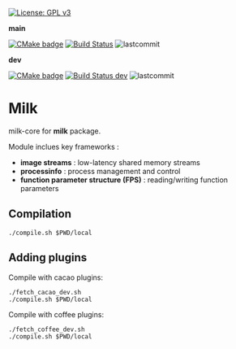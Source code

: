 [![License: GPL v3](https://img.shields.io/badge/License-GPL%20v3-blue.svg)](http://www.gnu.org/licenses/gpl-3.0)



**main**

[![CMake badge](https://github.com/milk-org/milk/actions/workflows/cmake.yml/badge.svg)](https://github.com/milk-org/milk/actions/workflows/cmake.yml)
[![Build Status](https://www.travis-ci.com/milk-org/milk.svg?branch=main)](https://www.travis-ci.com/milk-org/milk)
![lastcommit](https://img.shields.io/github/last-commit/milk-org/milk/main.svg)


**dev**

[![CMake badge](https://github.com/milk-org/milk/actions/workflows/cmake.yml/badge.svg)](https://github.com/milk-org/milk/actions/workflows/cmake.yml)
[![Build Status dev](https://www.travis-ci.com/milk-org/milk.svg?branch=dev)](https://www.travis-ci.com/milk-org/milk)
![lastcommit](https://img.shields.io/github/last-commit/milk-org/milk/dev.svg)




# Milk

milk-core for **milk** package.


Module inclues key frameworks :

- **image streams** : low-latency shared memory streams
- **processinfo** : process management and control
- **function parameter structure (FPS)** : reading/writing function parameters

## Compilation

    ./compile.sh $PWD/local

## Adding plugins

Compile with cacao plugins:

    ./fetch_cacao_dev.sh
    ./compile.sh $PWD/local

Compile with coffee plugins:

    ./fetch_coffee_dev.sh
    ./compile.sh $PWD/local


